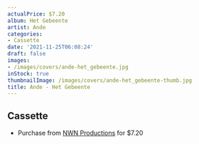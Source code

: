 ```yaml
---
actualPrice: $7.20
album: Het Gebeente
artist: Ande
categories:
- Cassette
date: '2021-11-25T06:08:24'
draft: false
images:
- /images/covers/ande-het_gebeente.jpg
inStock: true
thumbnailImage: /images/covers/ande-het_gebeente-thumb.jpg
title: Ande - Het Gebeente
---
```


## Cassette
* Purchase from [NWN Productions](http://shop.nwnprod.com/index.php?route=product/product&path=73&product_id=18023&sort=pd.name&order=ASC) for $7.20
